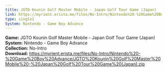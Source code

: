```yaml
---
title: JGTO Kounin Golf Master Mobile - Japan Golf Tour Game (Japan)
link: https://myrient.erista.me/files/No-Intro/Nintendo%20-%20Game%20Boy%20Advance/JGTO%20Kounin%20Golf%20Master%20Mobile%20-%20Japan%20Golf%20Tour%20Game%20(Japan).zip
type: single1
System: Nintendo - Game Boy Advance
---
```

<b>Game:</b> JGTO Kounin Golf Master Mobile - Japan Golf Tour Game (Japan)<br>
<b>System:</b> Nintendo - Game Boy Advance<br>
<b>Collection:</b> No-Intro<br>
<b>Download:</b> https://myrient.erista.me/files/No-Intro/Nintendo%20-%20Game%20Boy%20Advance/JGTO%20Kounin%20Golf%20Master%20Mobile%20-%20Japan%20Golf%20Tour%20Game%20(Japan).zip